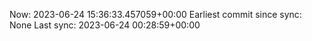 Now: 2023-06-24 15:36:33.457059+00:00 Earliest commit since sync: None Last sync: 2023-06-24 00:28:59+00:00
